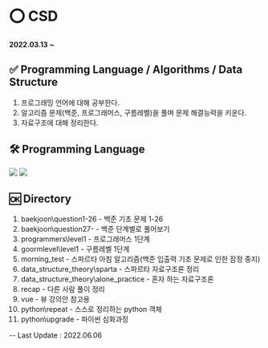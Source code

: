 # ⭕ CSD
#### 2022.03.13 ~ 

## ✅ Programming Language / Algorithms / Data Structure
1. 프로그래밍 언어에 대해 공부한다.
2. 알고리즘 문제(백준, 프로그래머스, 구름레벨)을 풀며 문제 해결능력을 키운다.
3. 자료구조에 대해 정리한다.

## 🛠 Programming Language
<img src="https://img.shields.io/badge/Python-3776AB?style=for-the-badge&logo=Python&logoColor=white"> <img src="https://img.shields.io/badge/JAVA-007396?style=for-the-badge&logo=java&logoColor=white">


## 🆗 Directory
1. baekjoon\question1-26 - 백준 기초 문제 1-26
2. baekjoon\question27- - 백준 단계별로 풀어보기
3. programmers\level1 - 프로그래머스 1단계 
4. goormlevel\level1 - 구름레벨 1단계
5. morning_test - 스파르타 아침 알고리즘(백준 입출력 기초 문제로 인한 잠정 중지)
6. data_structure_theory\sparta - 스파르타 자료구조론 정리
7. data_structure_theory\alone_practice - 혼자 하는 자료구조론
8. recap - 다른 사람 풀이 정리
9. vue - 뷰 강의안 참고용
10. python\repeat - 스스로 정리하는 python 객체
11. python\upgrade - 파이썬 심화과정

-- Last Update : 2022.06.06
